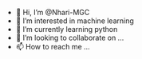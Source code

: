 - 👋 Hi, I’m @Nhari-MGC
- 👀 I’m interested in machine learning
- 🌱 I’m currently learning python
- 💞️ I’m looking to collaborate on ...
- 📫 How to reach me ...

<!---
Nhari-MGC/Nhari-MGC is a ✨ special ✨ repository because its `README.md` (this file) appears on your GitHub profile.
You can click the Preview link to take a look at your changes.
--->
